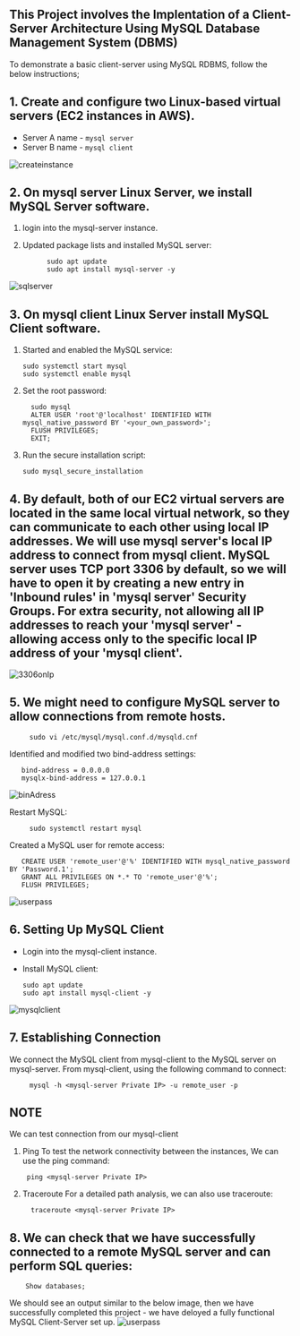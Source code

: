## This Project involves the Implentation of a Client-Server Architecture Using MySQL Database Management System (DBMS)

To demonstrate a basic client-server using MySQL RDBMS, follow the below instructions;

## 1. Create and configure two Linux-based virtual servers (EC2 instances in AWS).
   
- Server A name - `mysql server`
- Server B name - `mysql client`

![createinstance](https://github.com/user-attachments/assets/5ebf01af-d654-48e3-aec7-e4ed570c39f0)

## 2. On mysql server Linux Server, we install MySQL Server software.

  1. login into the mysql-server instance.
  2. Updated package lists and installed MySQL server:
  
               sudo apt update
               sudo apt install mysql-server -y

![sqlserver](https://github.com/user-attachments/assets/e2b9eaa1-8c53-4361-83b6-0098d4ee724e)


## 3. On mysql client Linux Server install MySQL Client software.

   1. Started and enabled the MySQL service:
  
          sudo systemctl start mysql
          sudo systemctl enable mysql


   2. Set the root password:

            sudo mysql
            ALTER USER 'root'@'localhost' IDENTIFIED WITH mysql_native_password BY '<your_own_password>';
            FLUSH PRIVILEGES;
            EXIT;
      
   3. Run the secure installation script:

          sudo mysql_secure_installation



## 4. By default, both of our EC2 virtual servers are located in the same local virtual network, so they can communicate to each other using local IP addresses. We will use mysql server's local IP address to connect from mysql client. MySQL server uses TCP port 3306 by default, so we will have to open it by creating a new entry in 'Inbound rules' in 'mysql server' Security Groups. For extra security, not allowing all IP addresses to reach your 'mysql server' - allowing access only to the specific local IP address of your 'mysql client'.

![3306onIp](https://github.com/user-attachments/assets/b9d31097-d82f-4432-b7cb-198191e2ed76)

## 5. We might need to configure MySQL server to allow connections from remote hosts.

         sudo vi /etc/mysql/mysql.conf.d/mysqld.cnf
   Identified and modified two bind-address settings:

       bind-address = 0.0.0.0
       mysqlx-bind-address = 127.0.0.1

![binAdress](https://github.com/user-attachments/assets/4207cc84-5133-4409-814a-0fa858bbe197)


   Restart MySQL:

         sudo systemctl restart mysql
   Created a MySQL user for remote access:

       CREATE USER 'remote_user'@'%' IDENTIFIED WITH mysql_native_password BY 'Password.1';
       GRANT ALL PRIVILEGES ON *.* TO 'remote_user'@'%';
       FLUSH PRIVILEGES;

![userpass](https://github.com/user-attachments/assets/5a75b400-0a02-4609-a7b4-55de401b1f08)
       

## 6. Setting Up MySQL Client

- Login into the mysql-client instance.
- Install MySQL client:

      sudo apt update
      sudo apt install mysql-client -y

![mysqlclient](https://github.com/user-attachments/assets/5c67b218-ee3a-4fa1-9ddf-0071ab543048)

## 7. Establishing Connection
   We connect the MySQL client from mysql-client to the MySQL server on mysql-server. From mysql-client, using the following command to connect:

         mysql -h <mysql-server Private IP> -u remote_user -p

   
## NOTE
We can test connection from our mysql-client
   1. Ping
   To test the network connectivity between the instances, We can use the ping command:

           ping <mysql-server Private IP>
   
   2. Traceroute
   For a detailed path analysis, we can also use traceroute:

            traceroute <mysql-server Private IP>

## 8. We can check that we have successfully connected to a remote MySQL server and can perform SQL queries:

        Show databases;

We should see an output similar to the below image, then we have successfully completed this project - we have deloyed a fully functional MySQL Client-Server set up. 
![userpass](https://github.com/user-attachments/assets/de6c6430-c41f-4a19-bfa6-57310dc36afc)

    
   






   
